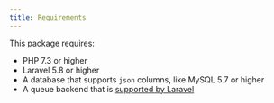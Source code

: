 ```yaml
---
title: Requirements
---
```


This package requires:
- PHP 7.3 or higher 
- Laravel 5.8 or higher
- A database that supports `json` columns, like MySQL 5.7 or higher
- A queue backend that is [supported by Laravel](https://laravel.com/docs/5.6/queues#driver-prerequisites)
